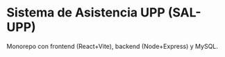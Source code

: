 # Sistema de Asistencia UPP (SAL-UPP)
Monorepo con frontend (React+Vite), backend (Node+Express) y MySQL.

